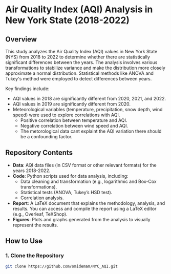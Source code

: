# Air Quality Index (AQI) Analysis in New York State (2018-2022)

## Overview

This study analyzes the Air Quality Index (AQI) values in New York State (NYS) from 2018 to 2022 to determine whether there are statistically significant differences between the years. The analysis involves various transformations to stabilize variance and make the distribution more closely approximate a normal distribution. Statistical methods like ANOVA and Tukey's method were employed to detect differences between years. 

Key findings include:
- AQI values in 2018 are significantly different from 2020, 2021, and 2022.
- AQI values in 2019 are significantly different from 2020.
- Meteorological variables (temperature, precipitation, snow depth, wind speed) were used to explore correlations with AQI.
  - Positive correlation between temperature and AQI.
  - Negative correlation between wind speed and AQI.
  - The metorological data cant explaint the AQI variation there should be a confounding factor.

## Repository Contents

- **Data**: AQI data files (in CSV format or other relevant formats) for the years 2018-2022.
- **Code**: Python scripts used for data analysis, including:
  - Data cleaning and transformation (e.g., logarithmic and Box-Cox transformations).
  - Statistical tests (ANOVA, Tukey’s HSD test).
  - Correlation analysis.
- **Report**: A LaTeX document that explains the methodology, analysis, and results. You can access and compile the report using a LaTeX editor (e.g., Overleaf, TeXShop).
- **Figures**: Plots and graphs generated from the analysis to visually represent the results.

## How to Use

### 1. Clone the Repository

```bash
git clone https://github.com/omidemam/NYC_AQI.git
